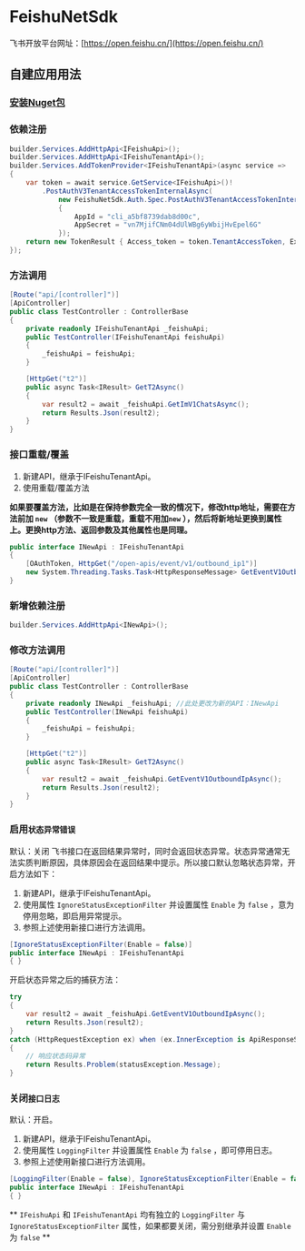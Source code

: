 # FeishuNetSdk

飞书开放平台网址：[https://open.feishu.cn/](https://open.feishu.cn/)

## 自建应用用法

### [安装Nuget包](https://www.nuget.org/packages/FeishuNetSdk/)

### 依赖注册
```csharp
builder.Services.AddHttpApi<IFeishuApi>();
builder.Services.AddHttpApi<IFeishuTenantApi>();
builder.Services.AddTokenProvider<IFeishuTenantApi>(async service =>
{
    var token = await service.GetService<IFeishuApi>()!
        .PostAuthV3TenantAccessTokenInternalAsync(
            new FeishuNetSdk.Auth.Spec.PostAuthV3TenantAccessTokenInternalBodyDto
            {
                AppId = "cli_a5bf8739dab8d00c",
                AppSecret = "vn7MjifCNm04dUlWBg6yWbijHvEpel6G"
            });
    return new TokenResult { Access_token = token.TenantAccessToken, Expires_in = token.Expire };
});
```

### 方法调用
```csharp
[Route("api/[controller]")]
[ApiController]
public class TestController : ControllerBase
{
    private readonly IFeishuTenantApi _feishuApi;
    public TestController(IFeishuTenantApi feishuApi)
    {
        _feishuApi = feishuApi;
    }

    [HttpGet("t2")]
    public async Task<IResult> GetT2Async()
    {
        var result2 = await _feishuApi.GetImV1ChatsAsync();
        return Results.Json(result2);
    }
}
```

### 接口重载/覆盖
1. 新建API，继承于IFeishuTenantApi。
1. 使用重载/覆盖方法

**如果要覆盖方法，比如是在保持参数完全一致的情况下，修改http地址，需要在方法前加 `new` （参数不一致是重载，重载不用加`new` ），然后将新地址更换到属性上。更换http方法、返回参数及其他属性也是同理。**
```csharp
public interface INewApi : IFeishuTenantApi
{
    [OAuthToken, HttpGet("/open-apis/event/v1/outbound_ip1")]
    new System.Threading.Tasks.Task<HttpResponseMessage> GetEventV1OutboundIpAsync();
}
```

### **新增**依赖注册
```csharp
builder.Services.AddHttpApi<INewApi>();
```

### **修改**方法调用
```csharp
[Route("api/[controller]")]
[ApiController]
public class TestController : ControllerBase
{
    private readonly INewApi _feishuApi; //此处更改为新的API：INewApi
    public TestController(INewApi feishuApi)
    {
        _feishuApi = feishuApi;
    }

    [HttpGet("t2")]
    public async Task<IResult> GetT2Async()
    {
        var result2 = await _feishuApi.GetEventV1OutboundIpAsync();
        return Results.Json(result2);
    }
}
```

### 启用`状态异常错误`
默认：关闭
飞书接口在返回结果异常时，同时会返回状态异常。状态异常通常无法实质判断原因，具体原因会在返回结果中提示。所以接口默认忽略状态异常，开启方法如下：
1. 新建API，继承于IFeishuTenantApi。
1. 使用属性 `IgnoreStatusExceptionFilter` 并设置属性 `Enable` 为 `false` ，意为停用忽略，即启用异常提示。
1. 参照上述使用新接口进行方法调用。
```csharp
[IgnoreStatusExceptionFilter(Enable = false)]
public interface INewApi : IFeishuTenantApi
{ }
```
开启状态异常之后的捕获方法：
```csharp
try
{
    var result2 = await _feishuApi.GetEventV1OutboundIpAsync();
    return Results.Json(result2);
}
catch (HttpRequestException ex) when (ex.InnerException is ApiResponseStatusException statusException)
{
    // 响应状态码异常
    return Results.Problem(statusException.Message);
}
```

### 关闭`接口日志`
默认：开启。
1. 新建API，继承于IFeishuTenantApi。
1. 使用属性 `LoggingFilter` 并设置属性 `Enable` 为 `false` ，即可停用日志。
1. 参照上述使用新接口进行方法调用。
```csharp
[LoggingFilter(Enable = false), IgnoreStatusExceptionFilter(Enable = false)]
public interface INewApi : IFeishuTenantApi
{ }
```

** `IFeishuApi` 和 `IFeishuTenantApi` 均有独立的 `LoggingFilter` 与 `IgnoreStatusExceptionFilter` 属性，如果都要关闭，需分别继承并设置 `Enable` 为 `false` **